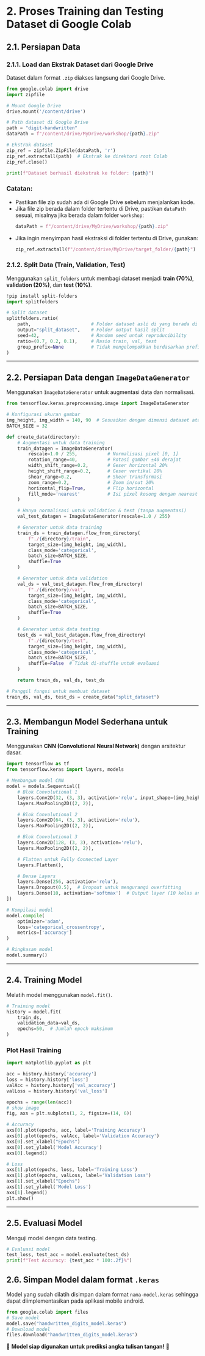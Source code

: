 # 2. Proses Training dan Testing Dataset di Google Colab

## 2.1. Persiapan Data

### 2.1.1. Load dan Ekstrak Dataset dari Google Drive

Dataset dalam format `.zip` diakses langsung dari Google Drive.

```python
from google.colab import drive
import zipfile

# Mount Google Drive
drive.mount('/content/drive')

# Path dataset di Google Drive
path = "digit-handwritten"
dataPath = f"/content/drive/MyDrive/workshop/{path}.zip"

# Ekstrak dataset
zip_ref = zipfile.ZipFile(dataPath, 'r')
zip_ref.extractall(path)  # Ekstrak ke direktori root Colab
zip_ref.close()

print(f"Dataset berhasil diekstrak ke folder: {path}")
```

### **Catatan**:

- Pastikan file zip sudah ada di Google Drive sebelum menjalankan kode.
- Jika file zip berada dalam folder tertentu di Drive, pastikan `dataPath` sesuai, misalnya jika berada dalam folder `workshop`:
  ```python
  dataPath = f"/content/drive/MyDrive/workshop/{path}.zip"
  ```
- Jika ingin menyimpan hasil ekstraksi di folder tertentu di Drive, gunakan:
  ```python
  zip_ref.extractall(f"/content/drive/MyDrive/target_folder/{path}")
  ```

### 2.1.2. Split Data (Train, Validation, Test)

Menggunakan `split_folders` untuk membagi dataset menjadi **train (70%)**, **validation (20%)**, dan **test (10%)**.

```python
!pip install split-folders
import splitfolders

# Split dataset
splitfolders.ratio(
    path,                      # Folder dataset asli di yang berada di root google colab
    output="split_dataset",    # Folder output hasil split
    seed=42,                   # Random seed untuk reproducibility
    ratio=(0.7, 0.2, 0.1),     # Rasio train, val, test
    group_prefix=None          # Tidak mengelompokkan berdasarkan prefix
)
```

---

## 2.2. Persiapan Data dengan `ImageDataGenerator`

Menggunakan `ImageDataGenerator` untuk augmentasi data dan normalisasi.

```python
from tensorflow.keras.preprocessing.image import ImageDataGenerator

# Konfigurasi ukuran gambar
img_height, img_width = 140, 90  # Sesuaikan dengan dimensi dataset atau input layer pada CNN
BATCH_SIZE = 32

def create_data(directory):
    # Augmentasi untuk data training
    train_datagen = ImageDataGenerator(
        rescale=1.0 / 255,           # Normalisasi pixel [0, 1]
        rotation_range=40,           # Rotasi gambar ±40 derajat
        width_shift_range=0.2,       # Geser horizontal 20%
        height_shift_range=0.2,      # Geser vertikal 20%
        shear_range=0.2,             # Shear transformasi
        zoom_range=0.2,              # Zoom in/out 20%
        horizontal_flip=True,        # Flip horizontal
        fill_mode='nearest'          # Isi pixel kosong dengan nearest
    )

    # Hanya normalisasi untuk validation & test (tanpa augmentasi)
    val_test_datagen = ImageDataGenerator(rescale=1.0 / 255)

    # Generator untuk data training
    train_ds = train_datagen.flow_from_directory(
        f"./{directory}/train",
        target_size=(img_height, img_width),
        class_mode='categorical',
        batch_size=BATCH_SIZE,
        shuffle=True
    )

    # Generator untuk data validation
    val_ds = val_test_datagen.flow_from_directory(
        f"./{directory}/val",
        target_size=(img_height, img_width),
        class_mode='categorical',
        batch_size=BATCH_SIZE,
        shuffle=True
    )

    # Generator untuk data testing
    test_ds = val_test_datagen.flow_from_directory(
        f"./{directory}/test",
        target_size=(img_height, img_width),
        class_mode='categorical',
        batch_size=BATCH_SIZE,
        shuffle=False  # Tidak di-shuffle untuk evaluasi
    )

    return train_ds, val_ds, test_ds

# Panggil fungsi untuk membuat dataset
train_ds, val_ds, test_ds = create_data("split_dataset")
```

---

## 2.3. Membangun Model Sederhana untuk Training

Menggunakan **CNN (Convolutional Neural Network)** dengan arsitektur dasar.

```python
import tensorflow as tf
from tensorflow.keras import layers, models

# Membangun model CNN
model = models.Sequential([
    # Blok Convolutional 1
    layers.Conv2D(32, (3, 3), activation='relu', input_shape=(img_height, img_width, 3)),
    layers.MaxPooling2D((2, 2)),

    # Blok Convolutional 2
    layers.Conv2D(64, (3, 3), activation='relu'),
    layers.MaxPooling2D((2, 2)),

    # Blok Convolutional 3
    layers.Conv2D(128, (3, 3), activation='relu'),
    layers.MaxPooling2D((2, 2)),

    # Flatten untuk Fully Connected Layer
    layers.Flatten(),

    # Dense Layers
    layers.Dense(256, activation='relu'),
    layers.Dropout(0.5),  # Dropout untuk mengurangi overfitting
    layers.Dense(10, activation='softmax')  # Output layer (10 kelas angka 0-9)
])

# Kompilasi model
model.compile(
    optimizer='adam',
    loss='categorical_crossentropy',
    metrics=['accuracy']
)

# Ringkasan model
model.summary()
```

---

## 2.4. Training Model

Melatih model menggunakan `model.fit()`.

```python
# Training model
history = model.fit(
    train_ds,
    validation_data=val_ds,
    epochs=50,  # Jumlah epoch maksimum
)
```

### Plot Hasil Training

```python
import matplotlib.pyplot as plt

acc = history.history['accuracy']
loss = history.history['loss']
valAcc = history.history['val_accuracy']
valLoss = history.history['val_loss']

epochs = range(len(acc))
# show image
fig, axs = plt.subplots(1, 2, figsize=(14, 6))

# Accuracy
axs[0].plot(epochs, acc, label='Training Accuracy')
axs[0].plot(epochs, valAcc, label='Validation Accuracy')
axs[0].set_xlabel("Epochs")
axs[0].set_ylabel('Model Accuracy')
axs[0].legend()

# Loss
axs[1].plot(epochs, loss, label='Training Loss')
axs[1].plot(epochs, valLoss, label='Validation Loss')
axs[1].set_xlabel("Epochs")
axs[1].set_ylabel('Model Loss')
axs[1].legend()
plt.show()
```

---

## 2.5. Evaluasi Model

Menguji model dengan data testing.

```python
# Evaluasi model
test_loss, test_acc = model.evaluate(test_ds)
print(f"Test Accuracy: {test_acc * 100:.2f}%")
```

## 2.6. Simpan Model dalam format `.keras`

Model yang sudah dilatih disimpan dalam format `nama-model.keras` sehingga dapat diimplementasikan pada aplikasi mobile android.

```python
from google.colab import files
# Save model
model.save("handwritten_digits_model.keras")
# Download model
files.download("handwritten_digits_model.keras")
```

🎉 **Model siap digunakan untuk prediksi angka tulisan tangan!** 🚀
